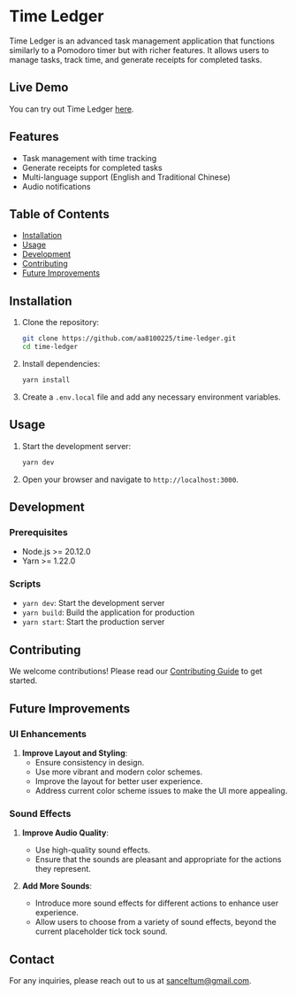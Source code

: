 # Time Ledger

Time Ledger is an advanced task management application that functions similarly to a Pomodoro timer but with richer features. It allows users to manage tasks, track time, and generate receipts for completed tasks.

## Live Demo

You can try out Time Ledger [here](https://time-ledger.vercel.app).

## Features

- Task management with time tracking
- Generate receipts for completed tasks
- Multi-language support (English and Traditional Chinese)
- Audio notifications

## Table of Contents

- [Installation](#installation)
- [Usage](#usage)
- [Development](#development)
- [Contributing](#contributing)
- [Future Improvements](#improvements)

## Installation

1. Clone the repository:

   ```bash
   git clone https://github.com/aa8100225/time-ledger.git
   cd time-ledger
   ```

2. Install dependencies:

   ```bash
   yarn install
   ```

3. Create a `.env.local` file and add any necessary environment variables.

## Usage

1. Start the development server:

   ```bash
   yarn dev
   ```

2. Open your browser and navigate to `http://localhost:3000`.

## Development

### Prerequisites

- Node.js >= 20.12.0
- Yarn >= 1.22.0

### Scripts

- `yarn dev`: Start the development server
- `yarn build`: Build the application for production
- `yarn start`: Start the production server

## Contributing

We welcome contributions! Please read our [Contributing Guide](CONTRIBUTING.md) to get started.

## Future Improvements

### UI Enhancements

1. **Improve Layout and Styling**:
   - Ensure consistency in design.
   - Use more vibrant and modern color schemes.
   - Improve the layout for better user experience.
   - Address current color scheme issues to make the UI more appealing.

### Sound Effects

1. **Improve Audio Quality**:

   - Use high-quality sound effects.
   - Ensure that the sounds are pleasant and appropriate for the actions they represent.

2. **Add More Sounds**:
   - Introduce more sound effects for different actions to enhance user experience.
   - Allow users to choose from a variety of sound effects, beyond the current placeholder tick tock sound.

## Contact

For any inquiries, please reach out to us at [sanceltum@gmail.com](mailto:sanceltum@gmail.com).

